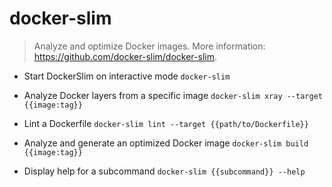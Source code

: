 # docker-slim
> Analyze and optimize Docker images.
> More information: <https://github.com/docker-slim/docker-slim>.

- Start DockerSlim on interactive mode
`docker-slim`

- Analyze Docker layers from a specific image
`docker-slim xray --target {{image:tag}}`

- Lint a Dockerfile
`docker-slim lint --target {{path/to/Dockerfile}}`

- Analyze and generate an optimized Docker image
`docker-slim build {{image:tag}}`

- Display help for a subcommand
`docker-slim {{subcommand}} --help`
